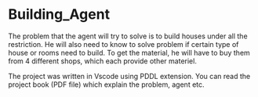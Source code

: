 # Building_Agent

The problem that the agent will try to solve is to build houses under all the restriction. He will also need to know to solve problem if certain type of house or rooms need to build. To get the material, he will have to buy them from 4 different shops, which each provide other materiel. <br>

The project was written in Vscode using PDDL extension. You can read the project book (PDF file) which explain the problem, agent etc.
